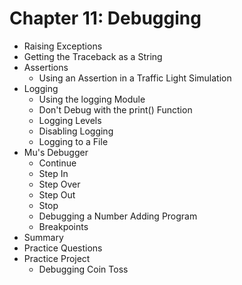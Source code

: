 # Chapter 11: Debugging
- Raising Exceptions
- Getting the Traceback as a String
- Assertions
  - Using an Assertion in a Traffic Light Simulation
- Logging
  - Using the logging Module
  - Don't Debug with the print() Function
  - Logging Levels
  - Disabling Logging
  - Logging to a File
- Mu's Debugger
  - Continue
  - Step In
  - Step Over
  - Step Out
  - Stop
  - Debugging a Number Adding Program
  - Breakpoints
- Summary
- Practice Questions
- Practice Project
  - Debugging Coin Toss